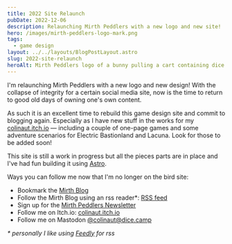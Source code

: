 ```yaml
---
title: 2022 Site Relaunch
pubDate: 2022-12-06
description: Relaunching Mirth Peddlers with a new logo and new site!
hero: /images/mirth-peddlers-logo-mark.png
tags:
  - game design
layout: ../../layouts/BlogPostLayout.astro
slug: 2022-site-relaunch
heroAlt: Mirth Peddlers logo of a bunny pulling a cart containing dice and swords
---
```


I'm relaunching Mirth Peddlers with a new logo and new design! With the collapse of integrity for a certain social media site, now is the time to return to good old days of owning one's own content.

As such it is an excellent time to rebuild this game design site and commit to blogging again. Especially as I have new stuff in the works for my [colinaut.itch.io](https://colinaut.itch.io/) — including a couple of one-page games and some adventure scenarios for Electric Bastionland and Lacuna. Look for those to be added soon!

This site is still a work in progress but all the pieces parts are in place and I've had fun building it using [Astro](https://astro.build).

Ways you can follow me now that I'm no longer on the bird site:

* Bookmark the [Mirth Blog](/posts)
* Follow the Mirth Blog using an rss reader*: [RSS feed](https://www.mirthpeddlers.com/rss.xml)
* Sign up for the [Mirth Peddlers Newsletter](http://eepurl.com/ifz4nz)
* Follow me on Itch.io: [colinaut.itch.io](https://colinaut.itch.io/)
* Follow me on Mastodon [@colinaut@dice.camp](https://dice.camp/@colinaut)

_* personally I like using [Feedly](https://feedly.com) for rss_